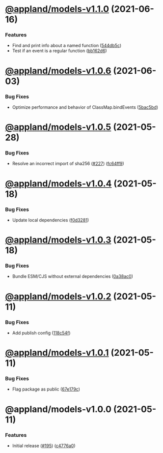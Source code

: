 # [@appland/models-v1.1.0](https://github.com/applandinc/appmap-js/compare/@appland/models-v1.0.6...@appland/models-v1.1.0) (2021-06-16)


### Features

* Find and print info about a named function ([544db5c](https://github.com/applandinc/appmap-js/commit/544db5ca402d9e3399326f28da7d3a43a606f5c4))
* Test if an event is a regular function ([bb162d6](https://github.com/applandinc/appmap-js/commit/bb162d6b6431a4888872335c6eec5cf975b067bb))

# [@appland/models-v1.0.6](https://github.com/applandinc/appmap-js/compare/@appland/models-v1.0.5...@appland/models-v1.0.6) (2021-06-03)


### Bug Fixes

* Optimize performance and behavior of ClassMap.bindEvents ([5bac5bd](https://github.com/applandinc/appmap-js/commit/5bac5bd90c1cc15ca05ff2d7920e9f17483f9dd4))

# [@appland/models-v1.0.5](https://github.com/applandinc/appmap-js/compare/@appland/models-v1.0.4...@appland/models-v1.0.5) (2021-05-28)


### Bug Fixes

* Resolve an incorrect import of sha256 ([#227](https://github.com/applandinc/appmap-js/issues/227)) ([fc64ff9](https://github.com/applandinc/appmap-js/commit/fc64ff981046b5e1732b088889202f32924c407d))

# [@appland/models-v1.0.4](https://github.com/applandinc/appmap-js/compare/@appland/models-v1.0.3...@appland/models-v1.0.4) (2021-05-18)


### Bug Fixes

* Update local dependencies ([f0d3281](https://github.com/applandinc/appmap-js/commit/f0d328161499999ee98fbb3aec2d438b3095bd0f))

# [@appland/models-v1.0.3](https://github.com/applandinc/appmap-js/compare/@appland/models-v1.0.2...@appland/models-v1.0.3) (2021-05-18)


### Bug Fixes

* Bundle ESM/CJS without external dependencies ([0a38ac0](https://github.com/applandinc/appmap-js/commit/0a38ac0a57baa30c6b0ff00bb69503e4891f8858))

# [@appland/models-v1.0.2](https://github.com/applandinc/appmap-js/compare/@appland/models-v1.0.1...@appland/models-v1.0.2) (2021-05-11)


### Bug Fixes

* Add publish config ([118c54f](https://github.com/applandinc/appmap-js/commit/118c54f3db08f19de39bca7d67abd36a0071a20e))

# [@appland/models-v1.0.1](https://github.com/applandinc/appmap-js/compare/@appland/models-v1.0.0...@appland/models-v1.0.1) (2021-05-11)


### Bug Fixes

* Flag package as public ([67e179c](https://github.com/applandinc/appmap-js/commit/67e179cd72ba247903764de25d8c86e0dd07bf9b))

# @appland/models-v1.0.0 (2021-05-11)


### Features

* Initial release ([#195](https://github.com/applandinc/appmap-js/issues/195)) ([c4776a0](https://github.com/applandinc/appmap-js/commit/c4776a0514c333746846b8ffca88465f8c2739ee))
